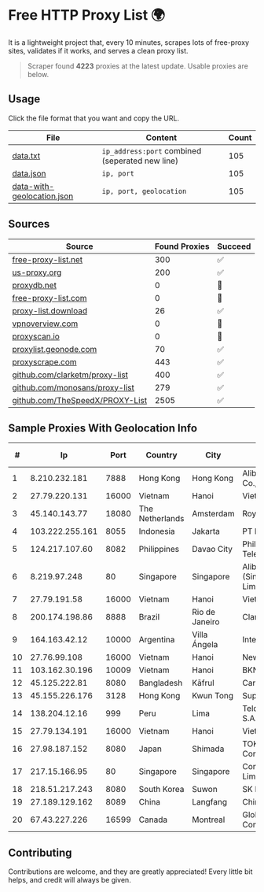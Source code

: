 
# Free HTTP Proxy List 🌍

It is a lightweight project that, every 10 minutes, scrapes lots of free-proxy sites, validates if it works, and serves a clean proxy list.


> Scraper found **4223** proxies at the latest update. Usable proxies are below.

## Usage

Click the file format that you want and copy the URL.


|File|Content|Count|
|----|-------|-----|
|[data.txt](https://raw.githubusercontent.com/themiralay/Proxy-List-World/master/data.txt)|`ip_address:port` combined (seperated new line)|105|
|[data.json](https://raw.githubusercontent.com/themiralay/Proxy-List-World/master/data.json)|`ip, port`|105|
|[data-with-geolocation.json](https://raw.githubusercontent.com/themiralay/Proxy-List-World/master/data-with-geolocation.json)|`ip, port, geolocation`|105|

## Sources

|Source|Found Proxies|Succeed|
|------|-------------|-------|
|[free-proxy-list.net](https://free-proxy-list.net)|300|✅|
|[us-proxy.org](https://www.us-proxy.org)|200|✅|
|[proxydb.net](http://proxydb.net)|0|🚫|
|[free-proxy-list.com](https://free-proxy-list.com/?page=&port=&type%5B%5D=http&type%5B%5D=https&up_time=0&search=Search)|0|🚫|
|[proxy-list.download](https://www.proxy-list.download/HTTP)|26|✅|
|[vpnoverview.com](https://vpnoverview.com/privacy/anonymous-browsing/free-proxy-servers)|0|🚫|
|[proxyscan.io](https://www.proxyscan.io)|0|🚫|
|[proxylist.geonode.com](https://proxylist.geonode.com/api/proxy-list?limit=300&page=1&sort_by=lastChecked&sort_type=desc&protocols=http,https)|70|✅|
|[proxyscrape.com](https://api.proxyscrape.com/v2/?request=displayproxies&protocol=http&timeout=10000&country=all&ssl=all&anonymity=all)|443|✅|
|[github.com/clarketm/proxy-list](https://raw.githubusercontent.com/clarketm/proxy-list/master/proxy-list-raw.txt)|400|✅|
|[github.com/monosans/proxy-list](https://raw.githubusercontent.com/monosans/proxy-list/main/proxies/http.txt)|279|✅|
|[github.com/TheSpeedX/PROXY-List](https://raw.githubusercontent.com/TheSpeedX/PROXY-List/master/http.txt)|2505|✅|


## Sample Proxies With Geolocation Info

|#|Ip|Port|Country|City|Internet Service Provider|
|-|--|----|-------|----|-------------------------|
|1|8.210.232.181|7888|Hong Kong|Hong Kong|Alibaba (US) Technology Co., Ltd.|
|2|27.79.220.131|16000|Vietnam|Hanoi|Viettel Corporation|
|3|45.140.143.77|18080|The Netherlands|Amsterdam|RoyaleHosting BV|
|4|103.222.255.161|8055|Indonesia|Jakarta|PT Iktiar Doa Tawakal|
|5|124.217.107.60|8082|Philippines|Davao City|Philippine Long Distance Telephone Co.|
|6|8.219.97.248|80|Singapore|Singapore|Alibaba Cloud (Singapore) Private Limited|
|7|27.79.191.58|16000|Vietnam|Hanoi|Viettel Corporation|
|8|200.174.198.86|8888|Brazil|Rio de Janeiro|Claro S.A|
|9|164.163.42.12|10000|Argentina|Villa Ángela|Interret Villa Angela SRL|
|10|27.76.99.108|16000|Vietnam|Hanoi|Newass2011xDSLHCMC|
|11|103.162.30.196|10009|Vietnam|Hanoi|BKNS|
|12|45.125.222.81|8080|Bangladesh|Kāfrul|Carnival Internet|
|13|45.155.226.176|3128|Hong Kong|Kwun Tong|Superhub Limited|
|14|138.204.12.16|999|Peru|Lima|Telcom Mikrotik Peru S.A.C|
|15|27.79.134.191|16000|Vietnam|Hanoi|Viettel Corporation|
|16|27.98.187.152|8080|Japan|Shimada|TOKAI Communications Corporation|
|17|217.15.166.95|80|Singapore|Singapore|Contabo Asia Private Limited|
|18|218.51.217.243|8080|South Korea|Suwon|SK Broadband Co Ltd|
|19|27.189.129.162|8089|China|Langfang|Chinanet|
|20|67.43.227.226|16599|Canada|Montreal|GloboTech Communications|



## Contributing

Contributions are welcome, and they are greatly appreciated! Every
little bit helps, and credit will always be given.

